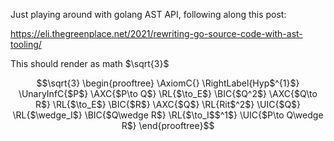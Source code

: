 Just playing around with golang AST API, following along this post:

https://eli.thegreenplace.net/2021/rewriting-go-source-code-with-ast-tooling/

This should render as math $\sqrt{3}$

```math
\sqrt{3}

\begin{prooftree}
\AxiomC{}
\RightLabel{Hyp$^{1}$}
\UnaryInfC{$P$}
\AXC{$P\to Q$}
\RL{$\to_E$}
\BIC{$Q^2$}
\AXC{$Q\to R$}
\RL{$\to_E$}
\BIC{$R$}
\AXC{$Q$}
\RL{Rit$^2$}
\UIC{$Q$}
\RL{$\wedge_I$}
\BIC{$Q\wedge R$}
\RL{$\to_I$$^1$}
\UIC{$P\to Q\wedge R$}
\end{prooftree}
```

